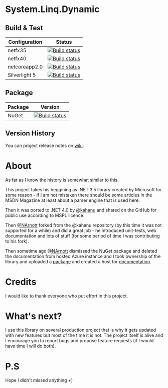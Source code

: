 # System.Linq.Dynamic

## Build & Test

| Configuration | Status |
|---|---|
| netfx35 | [![Build status](https://dev.azure.com/lib-joe/ak-dynamic-linq/_apis/build/status/NetFx35)](https://lib-joe.visualstudio.com/ak-dynamic-linq/_build/latest?definitionId=4) |
| netfx40 | [![Build status](https://dev.azure.com/lib-joe/ak-dynamic-linq/_apis/build/status/NetFx40)](https://lib-joe.visualstudio.com/ak-dynamic-linq/_build/latest?definitionId=5) |
| netcoreapp2.0 | [![Build status](https://dev.azure.com/lib-joe/ak-dynamic-linq/_apis/build/status/NetCore)](https://lib-joe.visualstudio.com/ak-dynamic-linq/_build/latest?definitionId=7) |
| Silverlight 5 | [![Build status](https://dev.azure.com/lib-joe/ak-dynamic-linq/_apis/build/status/SL)](https://lib-joe.visualstudio.com/ak-dynamic-linq/_build/latest?definitionId=6) |

## Package

| Package | Version |
|---|---|
| NuGet | [![Build status](https://img.shields.io/badge/nuget-1.1.32.2-blue.svg)](https://www.nuget.org/packages/AK.System.Linq.Dynamic/1.1.32.2) |

## Version History

You can project release notes on [wiki](https://github.com/meatGUY/System.Linq.Dynamic/wiki/Version-History).

# About
As far as I know the history is somewhat similar to this.

This project takes his beggining as .NET 3.5 library created by Microsoft for some reason - if I am not mistaken there should be some articles in the MSDN Magazine at least about a parser engine that is used here.

Then it was ported to .NET 4.0 by [@kahanu](https://github.com/kahanu) and shared on the GitHub for public use according to MSPL licence.

Then [@NArnott](https://github.com/NArnott
) forked from the @kahanu repository (by this time it was not supported for a while) and did a great job - he introduced unit-tests, web documentation and lots of stuff (for some period of time I was contributing to his fork). 

Then sometime ago [@NArnott](https://github.com/NArnott
) dismissed the NuGet package and deleted the documentation from hosted Azure instance and I took ownership of the library and uploaded a [package][1] and created a host for [documentation][2].

[1]: https://www.nuget.org/packages/AK.System.Linq.Dynamic/ "NuGet - Dynamic Linq Library"
[2]: http://ak-dynamic-linq.azurewebsites.net

# Credits
I would like to thank everyone who put effort in this project. 

# What's next?
I use this library on several production project that is why it gets updated with new features but most of the time it is not. The project itself is alive and I encourage you to report bugs and propose feature requests (if I would have time I will do both).

# P.S
Hope I didn't missed anything +)
